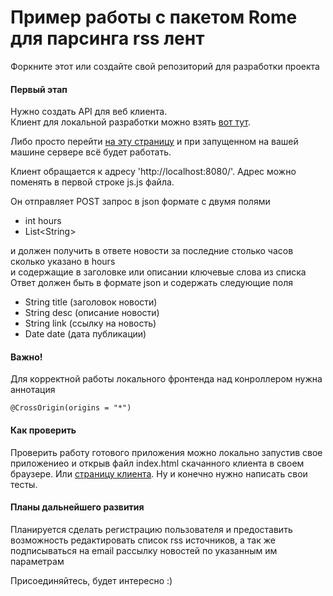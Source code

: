 # Пример работы с пакетом Rome для парсинга rss лент  
Форкните этот или создайте свой репозиторий для разработки проекта  
#### Первый этап
Нужно создать API для веб клиента.  
Клиент для локальной разработки можно взять [вот тут](https://github.com/sergey-oreshkin/front-news-agregator).

Либо просто перейти [на эту страницу](https://sergey-oreshkin.github.io/news-searcher-react/) и при запущенном на вашей машине сервере всё будет работать.    

Клиент обращается к адресу 'http://localhost:8080/'. Адрес можно поменять в первой строке js.js файла.

Он отправляет POST запрос в json формате с двумя полями
- int hours
- List\<String>  

и должен получить в ответе новости за последние столько часов сколько указано в hours  
и содержащие в заголовке или описании ключевые слова из списка  
Ответ должен быть в формате json и содержать следующие поля
- String title (заголовок новости)
- String desc (описание новости)
- String link (ссылку на новость)
- Date date (дата публикации)

#### Важно!
Для корректной работы локального фронтенда над конроллером нужна аннотация

    @CrossOrigin(origins = "*")


#### Как проверить
Проверить работу готового приложения можно локально запустив свое приложениео 
и открыв файл index.html скачанного клиента в своем браузере. Или [страницу клиента](https://sergey-oreshkin.github.io/news-searcher-react/).
Ну и конечно нужно написать свои тесты.

#### Планы дальнейшего развития
Планируется сделать регистрацию пользователя и предоставить возможность 
редактировать список rss источников, а так же подписываться на email рассылку новостей по указанным им параметрам

Присоединяйтесь, будет интересно :)